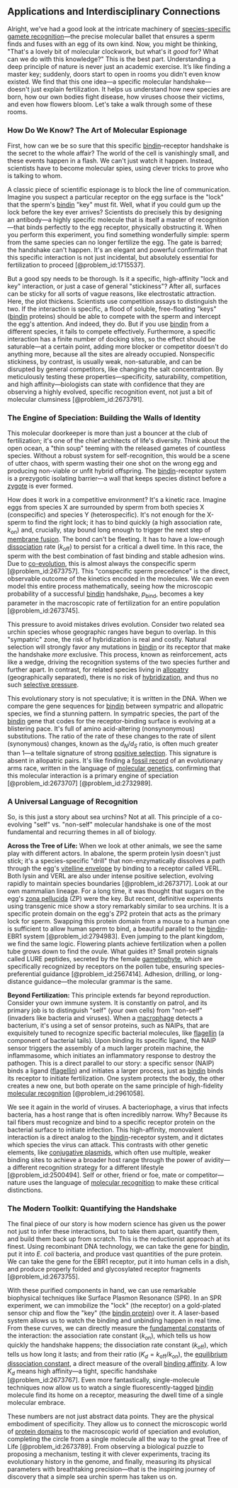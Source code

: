## Applications and Interdisciplinary Connections

Alright, we've had a good look at the intricate machinery of [species-specific gamete recognition](@article_id:260917)—the precise molecular ballet that ensures a sperm finds and fuses with an egg of its own kind. Now, you might be thinking, "That's a lovely bit of molecular clockwork, but what's it *good* for? What can we do with this knowledge?" This is the best part. Understanding a deep principle of nature is never just an academic exercise. It’s like finding a master key; suddenly, doors start to open in rooms you didn't even know existed. We find that this one idea—a specific molecular handshake—doesn't just explain fertilization. It helps us understand how new species are born, how our own bodies fight disease, how viruses choose their victims, and even how flowers bloom. Let's take a walk through some of these rooms.

### How Do We Know? The Art of Molecular Espionage

First, how can we be so sure that this specific [bindin](@article_id:270852)–receptor handshake is the secret to the whole affair? The world of the cell is vanishingly small, and these events happen in a flash. We can't just watch it happen. Instead, scientists have to become molecular spies, using clever tricks to prove who is talking to whom.

A classic piece of scientific espionage is to block the line of communication. Imagine you suspect a particular receptor on the egg surface is the "lock" that the sperm's [bindin](@article_id:270852) "key" must fit. Well, what if you could gum up the lock before the key ever arrives? Scientists do precisely this by designing an antibody—a highly specific molecule that is itself a master of recognition—that binds perfectly to the egg receptor, physically obstructing it. When you perform this experiment, you find something wonderfully simple: sperm from the same species can no longer fertilize the egg. The gate is barred; the handshake can't happen. It's an elegant and powerful confirmation that this specific interaction is not just incidental, but absolutely essential for fertilization to proceed [@problem_id:1715537].

But a good spy needs to be thorough. Is it a specific, high-affinity "lock and key" interaction, or just a case of general "stickiness"? After all, surfaces can be sticky for all sorts of vague reasons, like electrostatic attraction. Here, the plot thickens. Scientists use competition assays to distinguish the two. If the interaction is specific, a flood of soluble, free-floating "keys" ([bindin](@article_id:270852) proteins) should be able to compete with the sperm and intercept the egg's attention. And indeed, they do. But if you use [bindin](@article_id:270852) from a different species, it fails to compete effectively. Furthermore, a specific interaction has a finite number of docking sites, so the effect should be saturable—at a certain point, adding more blocker or competitor doesn't do anything more, because all the sites are already occupied. Nonspecific stickiness, by contrast, is usually weak, non-saturable, and can be disrupted by general competitors, like changing the salt concentration. By meticulously testing these properties—specificity, saturability, competition, and high affinity—biologists can state with confidence that they are observing a highly evolved, specific recognition event, not just a bit of molecular clumsiness [@problem_id:2673791].

### The Engine of Speciation: Building the Walls of Identity

This molecular doorkeeper is more than just a bouncer at the club of fertilization; it's one of the chief architects of life's diversity. Think about the open ocean, a "thin soup" teeming with the released gametes of countless species. Without a robust system for self-recognition, this would be a scene of utter chaos, with sperm wasting their one shot on the wrong egg and producing non-viable or unfit hybrid offspring. The [bindin](@article_id:270852)-receptor system is a prezygotic isolating barrier—a wall that keeps species distinct before a [zygote](@article_id:146400) is ever formed.

How does it work in a competitive environment? It's a kinetic race. Imagine eggs from species X are surrounded by sperm from both species X (conspecific) and species Y (heterospecific). It's not enough for the X-sperm to find the right lock; it has to bind quickly (a high association rate, $k_{\text{on}}$) and, crucially, stay bound long enough to trigger the next step of [membrane fusion](@article_id:151863). The bond can't be fleeting. It has to have a low-enough [dissociation](@article_id:143771) rate ($k_{\text{off}}$) to persist for a critical a dwell time. In this race, the sperm with the best combination of fast binding and stable adhesion wins. Due to [co-evolution](@article_id:151421), this is almost always the conspecific sperm [@problem_id:2673757]. This "conspecific sperm precedence" is the direct, observable outcome of the kinetics encoded in the molecules. We can even model this entire process mathematically, seeing how the microscopic probability of a successful [bindin](@article_id:270852) handshake, $p_{\text{bind}}$, becomes a key parameter in the macroscopic rate of fertilization for an entire population [@problem_id:2673745].

This pressure to avoid mistakes drives evolution. Consider two related sea urchin species whose geographic ranges have begun to overlap. In this "sympatric" zone, the risk of hybridization is real and costly. Natural selection will strongly favor any mutations in [bindin](@article_id:270852) or its receptor that make the handshake *more* exclusive. This process, known as reinforcement, acts like a wedge, driving the recognition systems of the two species further and further apart. In contrast, for related species living in [allopatry](@article_id:272151) (geographically separated), there is no risk of [hybridization](@article_id:144586), and thus no such [selective pressure](@article_id:167042).

This evolutionary story is not speculative; it is written in the DNA. When we compare the gene sequences for [bindin](@article_id:270852) between sympatric and allopatric species, we find a stunning pattern. In sympatric species, the part of the [bindin](@article_id:270852) gene that codes for the receptor-binding surface is evolving at a blistering pace. It's full of amino acid-altering (nonsynonymous) substitutions. The ratio of the rate of these changes to the rate of silent (synonymous) changes, known as the $d_N/d_S$ ratio, is often much greater than 1—a telltale signature of strong [positive selection](@article_id:164833). This signature is absent in allopatric pairs. It's like finding a [fossil record](@article_id:136199) of an evolutionary arms race, written in the language of [molecular genetics](@article_id:184222), confirming that this molecular interaction is a primary engine of speciation [@problem_id:2673707] [@problem_id:2732989].

### A Universal Language of Recognition

So, is this just a story about sea urchins? Not at all. This principle of a co-evolving "self" vs. "non-self" molecular handshake is one of the most fundamental and recurring themes in all of biology.

**Across the Tree of Life:** When we look at other animals, we see the same play with different actors. In abalone, the sperm protein lysin doesn't just stick; it's a species-specific "drill" that non-enzymatically dissolves a path through the egg's [vitelline envelope](@article_id:265896) by binding to a receptor called VERL. Both lysin and VERL are also under intense positive selection, evolving rapidly to maintain species boundaries [@problem_id:2673717]. Look at our own mammalian lineage. For a long time, it was thought that sugars on the egg's [zona pellucida](@article_id:148413) (ZP) were the key. But recent, definitive experiments using transgenic mice show a story remarkably similar to sea urchins. It is a specific protein domain on the egg's ZP2 protein that acts as the primary lock for sperm. Swapping this protein domain from a mouse to a human one is sufficient to allow human sperm to bind, a beautiful parallel to the [bindin](@article_id:270852)-EBR1 system [@problem_id:2794983]. Even jumping to the plant kingdom, we find the same logic. Flowering plants achieve fertilization when a pollen tube grows down to find the ovule. What guides it? Small protein signals called LURE peptides, secreted by the female [gametophyte](@article_id:145572), which are specifically recognized by receptors on the pollen tube, ensuring species-preferential guidance [@problem_id:2567414]. Adhesion, drilling, or long-distance guidance—the molecular grammar is the same.

**Beyond Fertilization:** This principle extends far beyond reproduction. Consider your own immune system. It is constantly on patrol, and its primary job is to distinguish "self" (your own cells) from "non-self" (invaders like bacteria and viruses). When a [macrophage](@article_id:180690) detects a bacterium, it's using a set of sensor proteins, such as NAIPs, that are exquisitely tuned to recognize specific bacterial molecules, like [flagellin](@article_id:165730) (a component of bacterial tails). Upon binding its specific ligand, the NAIP sensor triggers the assembly of a much larger protein machine, the inflammasome, which initiates an inflammatory response to destroy the pathogen. This is a direct parallel to our story: a specific sensor (NAIP) binds a ligand ([flagellin](@article_id:165730)) and initiates a larger process, just as [bindin](@article_id:270852) binds its receptor to initiate fertilization. One system protects the body, the other creates a new one, but both operate on the same principle of high-fidelity [molecular recognition](@article_id:151476) [@problem_id:2961058].

We see it again in the world of viruses. A bacteriophage, a virus that infects bacteria, has a host range that is often incredibly narrow. Why? Because its tail fibers must recognize and bind to a specific receptor protein on the bacterial surface to initiate infection. This high-affinity, monovalent interaction is a direct analog to the [bindin](@article_id:270852)-receptor system, and it dictates which species the virus can attack. This contrasts with other genetic elements, like [conjugative plasmids](@article_id:149986), which often use multiple, weaker binding sites to achieve a broader host range through the power of avidity—a different recognition strategy for a different lifestyle [@problem_id:2500494]. Self or other, friend or foe, mate or competitor—nature uses the language of [molecular recognition](@article_id:151476) to make these critical distinctions.

### The Modern Toolkit: Quantifying the Handshake

The final piece of our story is how modern science has given us the power not just to infer these interactions, but to take them apart, quantify them, and build them back up from scratch. This is the reductionist approach at its finest. Using recombinant DNA technology, we can take the gene for [bindin](@article_id:270852), put it into *E. coli* bacteria, and produce vast quantities of the pure protein. We can take the gene for the EBR1 receptor, put it into human cells in a dish, and produce properly folded and glycosylated receptor fragments [@problem_id:2673755].

With these purified components in hand, we can use remarkable biophysical techniques like Surface Plasmon Resonance (SPR). In an SPR experiment, we can immobilize the "lock" (the receptor) on a gold-plated sensor chip and flow the "key" (the [bindin protein](@article_id:263862)) over it. A laser-based system allows us to watch the binding and unbinding happen in real time. From these curves, we can directly measure the [fundamental constants](@article_id:148280) of the interaction: the association rate constant ($k_{\text{on}}$), which tells us how quickly the handshake happens; the dissociation rate constant ($k_{\text{off}}$), which tells us how long it lasts; and from their ratio ($K_d = k_{\text{off}}/k_{\text{on}}$), the [equilibrium dissociation constant](@article_id:201535), a direct measure of the overall [binding affinity](@article_id:261228). A low $K_d$ means high affinity—a tight, specific handshake [@problem_id:2673767]. Even more fantastically, single-molecule techniques now allow us to watch a single fluorescently-tagged [bindin](@article_id:270852) molecule find its home on a receptor, measuring the dwell time of a single molecular embrace.

These numbers are not just abstract data points. They are the physical embodiment of specificity. They allow us to connect the microscopic world of [protein domains](@article_id:164764) to the macroscopic world of speciation and evolution, completing the circle from a single molecule all the way to the great Tree of Life [@problem_id:2673789]. From observing a biological puzzle to proposing a mechanism, testing it with clever experiments, tracing its evolutionary history in the genome, and finally, measuring its physical parameters with breathtaking precision—that is the inspiring journey of discovery that a simple sea urchin sperm has taken us on.